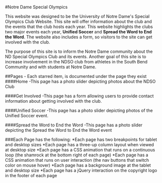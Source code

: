 #Notre Dame Special Olympics

This website was designed to be the University of Notre Dame's Special Olympics Club Website. This site will offer information about the club and the events that the club hosts each year. This website highlights the clubs two major events each year, **Unified Soccer** and **Spread the Word to End the Word**. The website also includes a form, so visitors to the site can get involved with the club.

The purpose of this site is to inform the Notre Dame community about the ND Special Olympics Club and its events. Another goal of this site is to increase involvement in the NDSO club from athletes in the South Bend Community and with students at Notre Dame.

##Pages - Each starred item, is documented under the page they exist
####Home
-This page has a photo slider depicting photos about the NDSO Club

####Get Involved
-This page has a form allowing users to provide contact information about getting involved with the club.

####Unified Soccer
-This page has a photo slider depicting photos of the Unified Soccer event.

####Spread the Word to End the Word
-This page has a photo slider depicting the Spread the Word to End the Word event

###Each Page has the following:
 *Each page has two breakpoints for tablet and desktop sizes
 *Each page has a three-up column layout when viewed at desktop size
 *Each page has a CSS animation that runs on a continuous loop (the shamrock at the bottom right of each page)
 *Each page has a CSS animation that runs on user interaction (the nav buttons that switch color on mouse hover)
 *Each page has a background image at the tablet and desktop size
 *Each page has a jQuery interaction on the copyright logo in the footer of each page